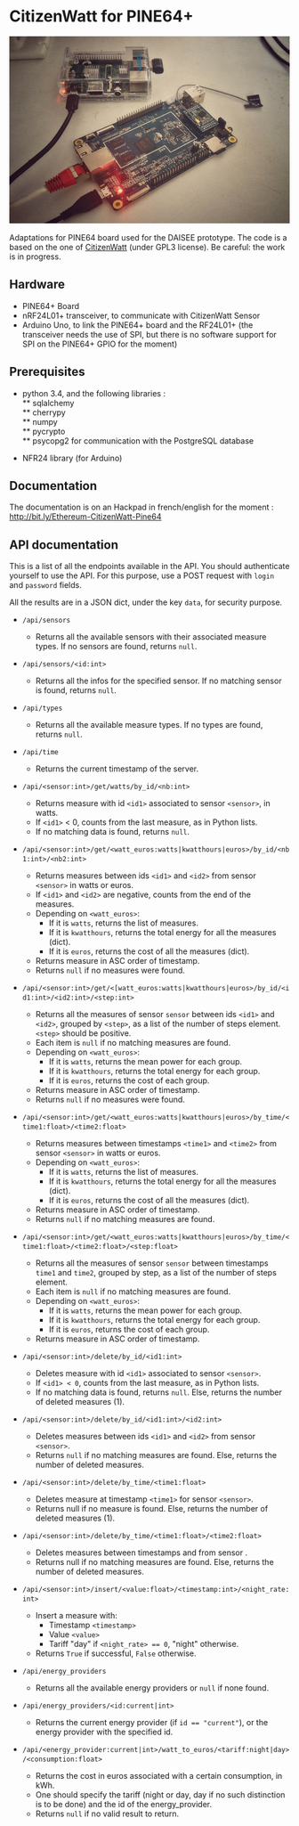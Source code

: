 # CitizenWatt for PINE64+
  
![PINE64+ board](/images/PINE64Board.jpeg)

Adaptations for PINE64 board used for the DAISEE prototype. The code is a based on the one of [CitizenWatt](https://github.com/CitoyensCapteurs/CitizenWatt-Base) (under GPL3 license).  Be careful:  the work is in progress.

## Hardware

- PINE64+ Board
- nRF24L01+ transceiver, to communicate with CitizenWatt Sensor
- Arduino Uno, to link the PINE64+ board and the RF24L01+ (the transceiver needs the use of SPI, but there is no software support for SPI on the PINE64+ GPIO for the moment)


## Prerequisites

* python 3.4, and the following libraries :  
** sqlalchemy  
** cherrypy  
** numpy  
** pycrypto  
** psycopg2 for communication with the PostgreSQL database  

* NFR24 library (for Arduino)


## Documentation

The documentation is on an Hackpad in french/english for the moment : http://bit.ly/Ethereum-CitizenWatt-Pine64

## API documentation

This is a list of all the endpoints available in the API. You should authenticate yourself to use the API. For this purpose, use a POST request with `login` and `password` fields.

All the results are in a JSON dict, under the key `data`, for security purpose.

* `/api/sensors`
	* Returns all the available sensors with their associated measure types. If no sensors are found, returns `null`.

* `/api/sensors/<id:int>`
    * Returns all the infos for the specified sensor. If no matching sensor is found, returns `null`.

* `/api/types`
	* Returns all the available measure types. If no types are found, returns `null`.

* `/api/time`
    * Returns the current timestamp of the server.

* `/api/<sensor:int>/get/watts/by_id/<nb:int>`
    * Returns measure with id `<id1>` associated to sensor `<sensor>`, in watts.
    * If `<id1>` < 0, counts from the last measure, as in Python lists.
    * If no matching data is found, returns `null`.

* `/api/<sensor:int>/get/<watt_euros:watts|kwatthours|euros>/by_id/<nb1:int>/<nb2:int>`
    * Returns measures between ids `<id1>` and `<id2>` from sensor `<sensor>` in watts or euros.
    * If `<id1>` and `<id2>` are negative, counts from the end of the measures.
    * Depending on `<watt_euros>`:
        * If it is `watts`, returns the list of measures.
        * If it is `kwatthours`, returns the total energy for all the measures (dict).
        * If it is `euros`, returns the cost of all the measures (dict).
    * Returns measure in ASC order of timestamp.
    * Returns `null` if no measures were found.

* `/api/<sensor:int>/get/<[watt_euros:watts|kwatthours|euros>/by_id/<id1:int>/<id2:int>/<step:int>`
    * Returns all the measures of sensor `sensor` between ids `<id1>` and `<id2>`, grouped by `<step>`, as a list of the number of steps element.`<step>` should be positive.
    * Each item is `null` if no matching measures are found.
    * Depending on `<watt_euros>`:
        * If it is `watts`, returns the mean power for each group.
        * If it is `kwatthours`, returns the total energy for each group.
        * If it is `euros`, returns the cost of each group.
    * Returns measure in ASC order of timestamp.
    * Returns `null` if no measures were found.

* `/api/<sensor:int>/get/<watt_euros:watts|kwatthours|euros>/by_time/<time1:float>/<time2:float>`
    * Returns measures between timestamps `<time1>` and `<time2>` from sensor `<sensor>` in watts or euros.
    * Depending on `<watt_euros>`:
        * If it is `watts`, returns the list of measures.
        * If it is `kwatthours`, returns the total energy for all the measures (dict).
        * If it is `euros`, returns the cost of all the measures (dict).
    * Returns measure in ASC order of timestamp.
    * Returns `null` if no matching measures are found.

* `/api/<sensor:int>/get/<watt_euros:watts|kwatthours|euros>/by_time/<time1:float>/<time2:float>/<step:float>`
    * Returns all the measures of sensor `sensor` between timestamps `time1` and `time2`, grouped by step, as a list of the number of steps element.
    * Each item is `null` if no matching measures are found.
    * Depending on `<watt_euros>`:
        * If it is `watts`, returns the mean power for each group.
        * If it is `kwatthours`, returns the total energy for each group.
        * If it is `euros`, returns the cost of each group.
    * Returns measure in ASC order of timestamp.

* `/api/<sensor:int>/delete/by_id/<id1:int>`
    * Deletes measure with id `<id1>` associated to sensor `<sensor>`.
    * If `<id1> < 0`, counts from the last measure, as in Python lists.
    * If no matching data is found, returns `null`. Else, returns the number of deleted measures (1).

* `/api/<sensor:int>/delete/by_id/<id1:int>/<id2:int>`
    * Deletes measures between ids `<id1>` and `<id2>` from sensor `<sensor>`.
    * Returns `null` if no matching measures are found. Else, returns the number of deleted measures.

* `/api/<sensor:int>/delete/by_time/<time1:float>`
    * Deletes measure at timestamp `<time1>` for sensor `<sensor>`.
    * Returns null if no measure is found. Else, returns the number of deleted measures (1).

* `/api/<sensor:int>/delete/by_time/<time1:float>/<time2:float>`
    * Deletes measures between timestamps <time1> and <time2> from sensor <sensor>.
    * Returns null if no matching measures are found. Else, returns the number of deleted measures.

* `/api/<sensor:int>/insert/<value:float>/<timestamp:int>/<night_rate:int>`
    * Insert a measure with:
        * Timestamp `<timestamp>`
        * Value `<value>`
        * Tariff "day" if `<night_rate> == 0`, "night" otherwise.
    * Returns `True` if successful, `False` otherwise.

* `/api/energy_providers`
    * Returns all the available energy providers or `null` if none found.

* `/api/energy_providers/<id:current|int>`
    * Returns the current energy provider (if `id == "current"`), or the energy provider with the specified id.

* `/api/<energy_provider:current|int>/watt_to_euros/<tariff:night|day>/<consumption:float>`
    * Returns the cost in euros associated with a certain consumption, in kWh.
    * One should specify the tariff (night or day, day if no such distinction is to be done) and the id of the energy_provider.
    * Returns `null` if no valid result to return.
